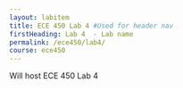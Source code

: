 ```yaml
---
layout: labitem
title: ECE 450 Lab 4 #Used for header nav
firstHeading: Lab 4  - Lab name
permalink: /ece450/lab4/
course: ece450
---
```


Will host ECE 450 Lab 4
